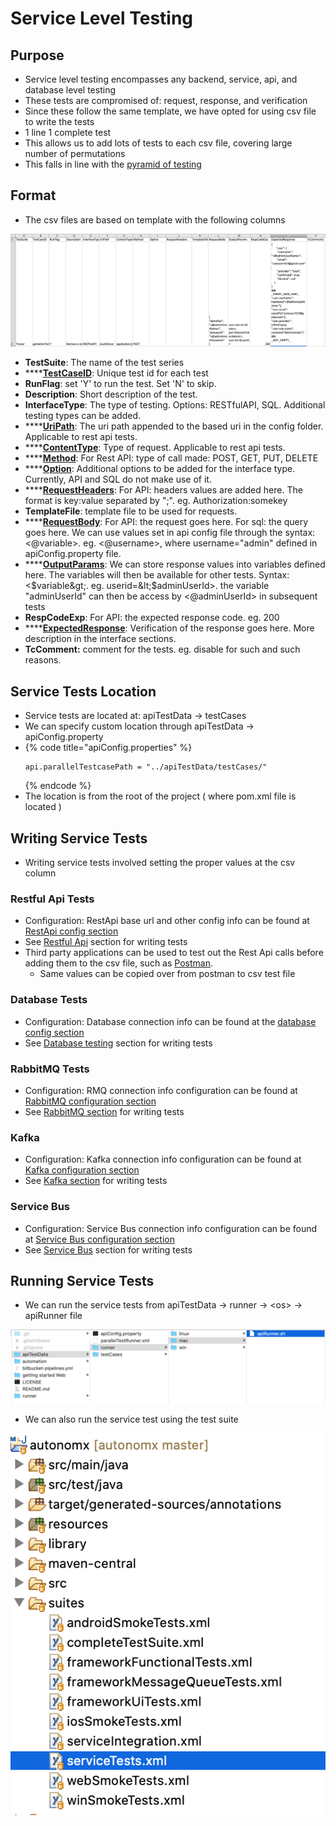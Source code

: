 # Service Level Testing

## Purpose

* Service level testing encompasses any backend, service, api, and database level testing
* These tests are compromised of: request, response, and verification
* Since these follow the same template, we have opted for using csv file to write the tests
* 1 line 1 complete test 
* This allows us to add lots of tests to each csv file, covering large number of permutations
* This falls in line with the [pyramid of testing](https://app.gitbook.com/@ehsan-matean/s/autonomx/testing-tips/pyramid-of-testing)

## Format

* The csv files are based on template with the following columns

![](../.gitbook/assets/image%20%2853%29.png)

* **TestSuite**: The name of the test series
* \*\*\*\*[**TestCaseID**](https://docs.autonomx.io/service-level-testing/test-file/testcaseid): Unique test id for each test
* **RunFlag**: set 'Y' to run the test. Set 'N' to skip.
* **Description**: Short description of the test.
* **InterfaceType**: The type of testing. Options: RESTfulAPI, SQL. Additional testing types can be added.
* \*\*\*\*[**UriPath**](https://docs.autonomx.io/service-level-testing/test-file/uripath): The uri path appended to the based uri in the config folder. Applicable to rest api tests.
* \*\*\*\*[**ContentType**](https://docs.autonomx.io/service-level-testing/test-file/contenttype): Type of request. Applicable to rest api tests.
* \*\*\*\*[**Method**](https://docs.autonomx.io/service-level-testing/test-file/method): For Rest API: type of call made: POST, GET, PUT, DELETE
* \*\*\*\*[**Option**](https://docs.autonomx.io/service-level-testing/test-file/option): Additional options to be added for the interface type. Currently, API and SQL do not make use of it.
* \*\*\*\*[**RequestHeaders**](https://docs.autonomx.io/service-level-testing/test-file/header): For API: headers values are added here. The format is key:value separated by ";". eg. Authorization:somekey
* **TemplateFile**: template file to be used for requests. 
* \*\*\*\*[**RequestBody**](https://docs.autonomx.io/service-level-testing/test-file/requestbody): For API: the request goes here. For sql: the query goes here. We can use values set in api config file through the syntax: &lt;@variable&gt;. eg. &lt;@username&gt;, where username="admin" defined in apiConfig.property file.
* \*\*\*\*[**OutputParams**](https://docs.autonomx.io/service-level-testing/test-file/outputparam): We can store response values into variables defined here. The variables will then be available for other tests. Syntax: &lt;$variable&gt;. eg. userid=&lt;$adminUserId&gt;. the variable "adminUserId" can then be access by &lt;@adminUserId&gt; in subsequent tests
* **RespCodeExp**: For API: the expected response code. eg. 200
* \*\*\*\*[**ExpectedResponse**](https://docs.autonomx.io/service-level-testing/test-file/expectedresponse): Verification of the response goes here. More description in the interface sections.
* **TcComment:** comment for the tests. eg. disable for such and such reasons.

## Service Tests Location

* Service tests are located at: apiTestData -&gt; testCases
* We can specify custom location through apiTestData -&gt; apiConfig.property 
* {% code title="apiConfig.properties" %}
  ```text
  api.parallelTestcasePath = "../apiTestData/testCases/"
  ```
  {% endcode %}
* The location is from the root of the project \( where pom.xml file is located \)

## Writing Service Tests

* Writing service tests involved setting the proper values at the csv column

### Restful Api Tests

* Configuration: RestApi base url and other config info can be found at [RestApi config section](https://docs.autonomx.io/configuration/config-properties/apiconfig/api)
* See [Restful Api](https://docs.autonomx.io/service-level-testing/interface/rest-api) section for writing tests
* Third party applications can be used to test out the Rest Api calls before adding them to the csv file, such as [Postman](https://www.postman.com/). 
  * Same values can be copied over from postman to csv test file

### Database Tests

* Configuration: Database connection info can be found at the [database config section](https://docs.autonomx.io/configuration/config-properties/apiconfig/database)
* See [Database testing](https://docs.autonomx.io/service-level-testing/interface/database) section for writing tests

### RabbitMQ Tests

* Configuration: RMQ connection info configuration can be found at [RabbitMQ configuration section](https://docs.autonomx.io/configuration/config-properties/apiconfig/rabbitmq)
* See [RabbitMQ section](https://docs.autonomx.io/service-level-testing/interface/rabbit-mq) for writing tests

### Kafka

* Configuration: Kafka connection info configuration can be found at [Kafka configuration section](https://docs.autonomx.io/configuration/config-properties/apiconfig/kafka)
* See [Kafka section](https://docs.autonomx.io/service-level-testing/interface/kafka) for writing tests

### Service Bus

* Configuration: Service Bus connection info configuration can be found at [Service Bus configuration section](https://docs.autonomx.io/configuration/config-properties/apiconfig/service-bus)
* See [Service Bus](https://docs.autonomx.io/service-level-testing/interface/service-bus) section for writing tests

## Running Service Tests

* We can run the service tests from apiTestData -&gt; runner -&gt; &lt;os&gt; -&gt; apiRunner file

![](../.gitbook/assets/image%20%2816%29.png)

* We can also run the service test using the test suite

![](../.gitbook/assets/image%20%28100%29.png)



